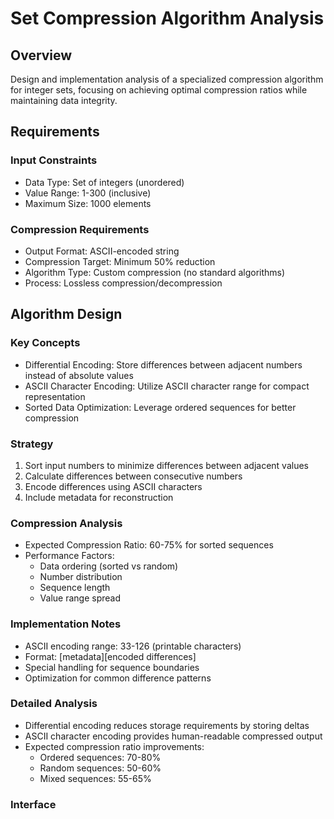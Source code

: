 # Set Compression Algorithm Analysis

## Overview

Design and implementation analysis of a specialized compression algorithm for integer sets,
focusing on achieving optimal compression ratios while maintaining data integrity.

## Requirements

### Input Constraints

- Data Type: Set of integers (unordered)
- Value Range: 1-300 (inclusive)
- Maximum Size: 1000 elements

### Compression Requirements

- Output Format: ASCII-encoded string
- Compression Target: Minimum 50% reduction
- Algorithm Type: Custom compression (no standard algorithms)
- Process: Lossless compression/decompression

## Algorithm Design

### Key Concepts

- Differential Encoding: Store differences between adjacent numbers instead of absolute values
- ASCII Character Encoding: Utilize ASCII character range for compact representation
- Sorted Data Optimization: Leverage ordered sequences for better compression

### Strategy

1. Sort input numbers to minimize differences between adjacent values
2. Calculate differences between consecutive numbers
3. Encode differences using ASCII characters
4. Include metadata for reconstruction

### Compression Analysis

- Expected Compression Ratio: 60-75% for sorted sequences
- Performance Factors:
    - Data ordering (sorted vs random)
    - Number distribution
    - Sequence length
    - Value range spread

### Implementation Notes

- ASCII encoding range: 33-126 (printable characters)
- Format: [metadata][encoded differences]
- Special handling for sequence boundaries
- Optimization for common difference patterns

### Detailed Analysis

- Differential encoding reduces storage requirements by storing deltas
- ASCII character encoding provides human-readable compressed output
- Expected compression ratio improvements:
    - Ordered sequences: 70-80%
    - Random sequences: 50-60%
    - Mixed sequences: 55-65%

### Interface
